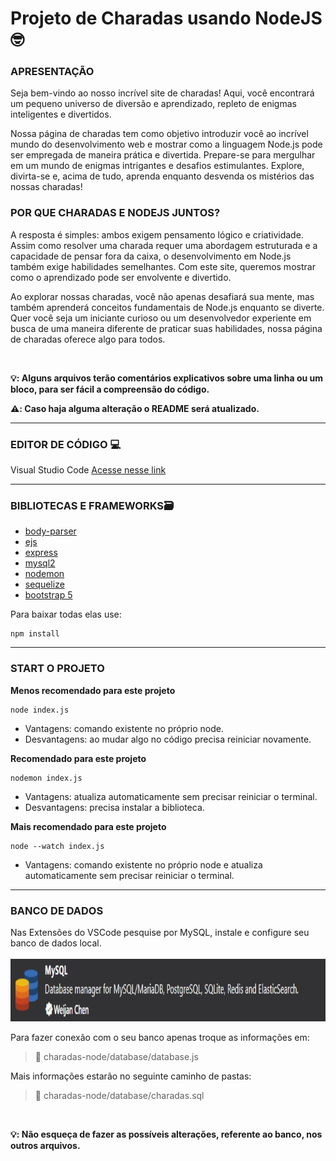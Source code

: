 # Projeto de Charadas usando NodeJS 🤓
<h3>
  APRESENTAÇÃO
</h3>
<p>
  Seja bem-vindo ao nosso incrível site de charadas! Aqui, você encontrará um pequeno universo de diversão e aprendizado, repleto de enigmas inteligentes e divertidos.
  
  Nossa página de charadas tem como objetivo introduzir você ao incrível mundo do desenvolvimento web e mostrar como a linguagem Node.js pode ser empregada de maneira prática e divertida.
  Prepare-se para mergulhar em um mundo de enigmas intrigantes e desafios estimulantes. Explore, divirta-se e, acima de tudo, aprenda enquanto desvenda os mistérios das nossas charadas!
</p>

<h3>
  POR QUE CHARADAS E NODEJS JUNTOS?
</h3>
<p>
  A resposta é simples: ambos exigem pensamento lógico e criatividade. Assim como resolver uma charada requer uma abordagem estruturada e a 
  capacidade de pensar fora da caixa, o desenvolvimento em Node.js também exige habilidades semelhantes. Com este site, queremos mostrar como o aprendizado pode ser envolvente e divertido.
  
  Ao explorar nossas charadas, você não apenas desafiará sua mente, mas também aprenderá conceitos fundamentais de Node.js enquanto se diverte. Quer você seja um iniciante curioso ou um 
  desenvolvedor experiente em busca de uma maneira diferente de praticar suas habilidades, nossa página de charadas oferece algo para todos.
  
  <br>
  
 **💡: Alguns arquivos terão comentários explicativos sobre uma linha ou um bloco, para ser fácil a compreensão do código.**

**⚠️: Caso haja alguma alteração o README será atualizado.**
</p>

<hr>

<h3>
  EDITOR DE CÓDIGO 💻
</h3>

<p>
  Visual Studio Code
  <a href="https://code.visualstudio.com/">
    Acesse nesse link
  </a>
</p>

<hr>
  
<h3>
  BIBLIOTECAS E FRAMEWORKS🗃️
</h3>

<ul>
  <li>
    <a href="https://www.npmjs.com/package/body-parser">
       body-parser
    </a>
  </li>
  
  <li>
    <a href="https://ejs.co/">
       ejs
    </a>
  </li>
  
  <li>
    <a href="https://expressjs.com/">
       express
    </a>
  </li>
  
  <li>
    <a href="https://www.npmjs.com/package/mysql2">
       mysql2
    </a>
  </li>
  
  <li>
    <a href="https://www.npmjs.com/package/nodemon">
       nodemon
    </a>
  </li>
  
  <li>
    <a href="https://sequelize.org/">
       sequelize
    </a>
  </li>

  <li>
    <a href="https://getbootstrap.com/">
       bootstrap 5
    </a>
  </li>
</ul>

<p>
  Para baixar todas elas use:

  ```
  npm install
  ```

</p>

<hr>

<h3>
  START O PROJETO
</h3>

<p>
  
  **Menos recomendado para este projeto**
  
  ```
  node index.js
  ```

  <ul>
    <li>Vantagens: comando existente no próprio node.</li>
    <li>Desvantagens: ao mudar algo no código precisa reiniciar novamente.</li>
  </ul>

  **Recomendado para este projeto**

  ```
  nodemon index.js
  ```

  <ul>
    <li>Vantagens: atualiza automaticamente sem precisar reiniciar o terminal.</li>
    <li>Desvantagens: precisa instalar a biblioteca.</li>    
  </ul>

  **Mais recomendado para este projeto**

  ```
  node --watch index.js
  ```

  <ul>
    <li>Vantagens: comando existente no próprio node e atualiza automaticamente sem precisar reiniciar o terminal.</li>
  </ul>
  
</p>

<hr>

<h3>
  BANCO DE DADOS
</h3>

<p>
  Nas Extensões do VSCode pesquise por MySQL, instale e configure seu banco de dados local.
  <br>
  <br>
  <a href="https://github.com/anacecilia-hb/charadas-node">
    <img height="100em" src="extensao_database/db_usado.png" alt="database-mysql">
  </a>

  Para fazer conexão com o seu banco apenas troque as informações em:
  
  > 📁 charadas-node/database/database.js
  
  Mais informações estarão no seguinte caminho de pastas:
  
  > 📁 charadas-node/database/charadas.sql

  <br>
  
  **💡: Não esqueça de fazer as possíveis alterações, referente ao banco, nos outros arquivos.**
  
</p>
